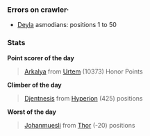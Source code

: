 ### Errors on crawler·
- [Deyla](/#/ranking/Deyla) asmodians: positions 1 to 50


### Stats

**Point scorer of the day**
>[Arkalya](/#/character/Urtem/1878997) from [Urtem](/#/ranking/Urtem)  (10373) Honor Points


**Climber of the day**
>[Djentnesis](/#/character/Hyperion/350024) from [Hyperion](/#/ranking/Hyperion)  (425) positions


**Worst of the day**
>[Johanmuesli](/#/character/Thor/1680798) from [Thor](/#/ranking/Thor)  (-20) positions


